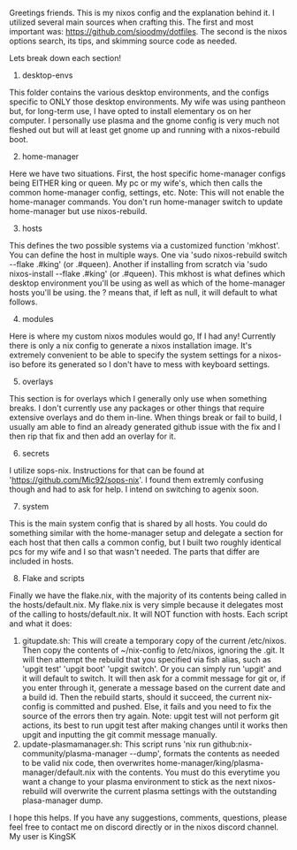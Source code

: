 Greetings friends. This is my nixos config and the explanation behind it. I utilized several main sources when crafting this. The first and most important was: https://github.com/sioodmy/dotfiles. The second is the nixos options search, its tips, and skimming source code as needed.

Lets break down each section!

1. desktop-envs

This folder contains the various desktop environments, and the configs specific to ONLY those desktop environments. My wife was using pantheon but, for long-term use, I have opted to install elementary os on her computer. I personally use plasma and the gnome config is very much not fleshed out but will at least get gnome up and running with a nixos-rebuild boot.

2. home-manager

Here we have two situations. First, the host specific home-manager configs being EITHER king or queen. My pc or my wife's, which then calls the common home-manager config, settings, etc. Note: This will not enable the home-manager commands. You don't run home-manager switch to update home-manager but use nixos-rebuild.

3. hosts

This defines the two possible systems via a customized function 'mkhost'. You can define the host in multiple ways. One via 'sudo nixos-rebuild switch --flake .#king' (or .#queen). Another if installing from scratch via 'sudo nixos-install --flake .#king' (or .#queen). This mkhost is what defines which desktop environment you'll be using as well as which of the home-manager hosts you'll be using. the ? means that, if left as null, it will default to what follows.

4. modules

Here is where my custom nixos modules would go, If I had any! Currently there is only a nix config to generate a nixos installation image. It's extremely convenient to be able to specify the system settings for a nixos-iso before its generated so I don't have to mess with keyboard settings.

5. overlays

This section is for overlays which I generally only use when something breaks. I don't currently use any packages or other things that require extensive overlays and do them in-line. When things break or fail to build, I usually am able to find an already generated github issue with the fix and I then rip that fix and then add an overlay for it.

6. secrets

I utilize sops-nix. Instructions for that can be found at 'https://github.com/Mic92/sops-nix'. I found them extremly confusing though and had to ask for help. I intend on switching to agenix soon.

7. system

This is the main system config that is shared by all hosts. You could do something similar with the home-manager  setup and delegate a section for each host that then calls a common config, but I built two roughly identical pcs for my wife and I so that wasn't needed. The parts that differ are included in hosts.

8. Flake and scripts

Finally we have the flake.nix, with the majority of its contents being called in the hosts/default.nix. My flake.nix is very simple because it delegates most of the calling to hosts/default.nix. It will NOT function with hosts. Each script and what it does:

1. gitupdate.sh: This will create a temporary copy of the current /etc/nixos. Then copy the contents of ~/nix-config to /etc/nixos, ignoring the .git. It will then attempt the rebuild that you specified via fish alias, such as 'upgit test' 'upgit boot' 'upgit switch'. Or you can simply run 'upgit' and it will default to switch. It will then ask for a commit message for git or, if you enter through it, generate a message based on the current date and a build id. Then the rebuild starts, should it succeed, the current nix-config is committed and pushed. Else, it fails and you need to fix the source of the errors then try again. Note: upgit test will not perform git actions, its best to run upgit test after making changes until it works then upgit and inputting the git commit message manually.
2. update-plasmamanager.sh: This script runs 'nix run github:nix-community/plasma-manager --dump', formats the contents as needed to be valid nix code, then overwrites home-manager/king/plasma-manager/default.nix with the contents. You must do this everytime you want a change to your plasma environment to stick as the next nixos-rebuild will overwrite the current plasma settings with the outstanding plasa-manager dump.

I hope this helps. If you have any suggestions, comments, questions, please feel free to contact me on discord directly or in the nixos discord channel. My user is KingSK
